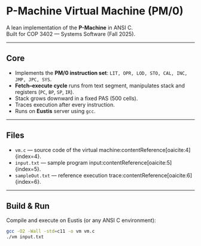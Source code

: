 # P-Machine Virtual Machine (PM/0)

A lean implementation of the **P-Machine** in ANSI C.  
Built for COP 3402 — Systems Software (Fall 2025).

---

## Core
- Implements the **PM/0 instruction set**: `LIT, OPR, LOD, STO, CAL, INC, JMP, JPC, SYS`.
- **Fetch–execute cycle** runs from text segment, manipulates stack and registers (`PC`, `BP`, `SP`, `IR`).
- Stack grows downward in a fixed PAS (500 cells).
- Traces execution after every instruction.  
- Runs on **Eustis** server using `gcc`.

---

## Files
- `vm.c` — source code of the virtual machine:contentReference[oaicite:4]{index=4}.  
- `input.txt` — sample program input:contentReference[oaicite:5]{index=5}.  
- `sampleOut.txt` — reference execution trace:contentReference[oaicite:6]{index=6}.  

---

## Build & Run
Compile and execute on Eustis (or any ANSI C environment):

```bash
gcc -O2 -Wall -std=c11 -o vm vm.c
./vm input.txt
